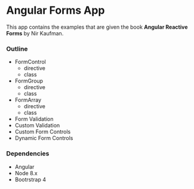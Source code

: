 # Angular Forms App

This app contains the examples that are given the book **Angular Reactive Forms** by Nir Kaufman.

### Outline
- FormControl
    - directive
    - class
- FormGroup
    - directive
    - class
- FormArray
    - directive
    - class
- Form Validation
- Custom Validation
- Custom Form Controls
- Dynamic Form Controls

### Dependencies
- Angular
- Node 8.x
- Bootrstrap 4